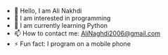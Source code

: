 - 👋 Hello, I am Ali Nakhdi
- 👀 I am interested in programming
- 🌱 I am currently learning Python
- 📫 How to contact me: AliNaghdi2006@gmail.com
- ⚡ Fun fact: I program on a mobile phone

